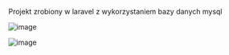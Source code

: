 Projekt zrobiony w laravel z wykorzystaniem bazy danych mysql

![image](https://github.com/ultron682/Laravel_Mysql-A-site-about-fishing/assets/52131708/71be78ea-b6bc-4b93-83ab-15164352e86e)


![image](https://github.com/ultron682/Laravel_Mysql-A-site-about-fishing/assets/52131708/4a619369-4c48-45d9-b00d-e14fd27ced04)
